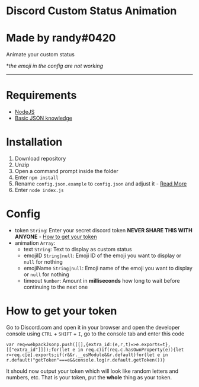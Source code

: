 # Discord Custom Status Animation

# Made by randy#0420

Animate your custom status

**the emoji in the config are not working*

---

# Requirements
- [NodeJS](https://nodejs.org/en/)
- [Basic JSON knowledge](https://www.json.org/)

# Installation
1. Download repository
2. Unzip
3. Open a command prompt inside the folder
4. Enter `npm install`
5. Rename `config.json.example` to `config.json` and adjust it - [Read More](#Config)
6. Enter `node index.js`

# Config
- token `String`: Enter your secret discord token **NEVER SHARE THIS WITH ANYONE** - [How to get your token](#how-to-get-your-token)
- animation `Array`:
	- text `String`: Text to display as custom status
	- emojiID `String|null`: Emoji ID of the emoji you want to display or `null` for nothing
	- emojiName `String|null`: Emoji name of the emoji you want to display or `null` for nothing
	- timeout `Number`: Amount in **milliseconds** how long to wait before continuing to the next one

# How to get your token
Go to Discord.com and open it in your browser and open the developer console using `CTRL` + `SHIFT` + `I`, go to the console tab and enter this code
```JS
var req=webpackJsonp.push([[],{extra_id:(e,r,t)=>e.exports=t},[["extra_id"]]]);for(let e in req.c)if(req.c.hasOwnProperty(e)){let r=req.c[e].exports;if(r&&r.__esModule&&r.default)for(let e in r.default)"getToken"===e&&console.log(r.default.getToken())}
```

It should now output your token which will look like random letters and numbers, etc. That is your token, put the **whole** thing as your token.

